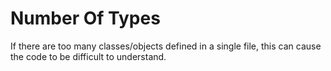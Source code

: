 # Number Of Types

If there are too many classes/objects defined in a single file, this can cause the code to be difficult to understand.
